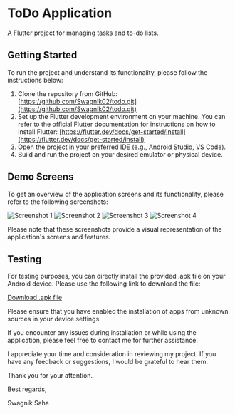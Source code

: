 # ToDo Application

A Flutter project for managing tasks and to-do lists.

## Getting Started

To run the project and understand its functionality, please follow the instructions below:

1. Clone the repository from GitHub: [https://github.com/Swagnik02/todo.git](https://github.com/Swagnik02/todo.git)
2. Set up the Flutter development environment on your machine. You can refer to the official Flutter documentation for instructions on how to install Flutter: [https://flutter.dev/docs/get-started/install](https://flutter.dev/docs/get-started/install)
3. Open the project in your preferred IDE (e.g., Android Studio, VS Code).
4. Build and run the project on your desired emulator or physical device.

## Demo Screens

To get an overview of the application screens and its functionality, please refer to the following screenshots:

![Screenshot 1](https://github.com/Swagnik02/todo/assets/91018814/5ef86c9f-bdf5-48fd-9366-99ee2f72c84b)
![Screenshot 2](https://github.com/Swagnik02/todo/assets/91018814/4b05c645-a8b8-4725-9e01-f62122a7fb96)
![Screenshot 3](https://github.com/Swagnik02/todo/assets/91018814/91c5c482-5050-4543-8a68-4d6c5f676a20)
![Screenshot 4](https://github.com/Swagnik02/todo/assets/91018814/834ab89c-365d-4b4e-9ffc-71b89e916867)

Please note that these screenshots provide a visual representation of the application's screens and features.

## Testing

For testing purposes, you can directly install the provided .apk file on your Android device. Please use the following link to download the file:

[Download .apk file](https://drive.google.com/drive/folders/1k4LQBAuh1J7vQDN9B_Tb9qsaGAyohdz1?usp=sharing)

Please ensure that you have enabled the installation of apps from unknown sources in your device settings.

If you encounter any issues during installation or while using the application, please feel free to contact me for further assistance.

I appreciate your time and consideration in reviewing my project. If you have any feedback or suggestions, I would be grateful to hear them.

Thank you for your attention.

Best regards,

Swagnik Saha
